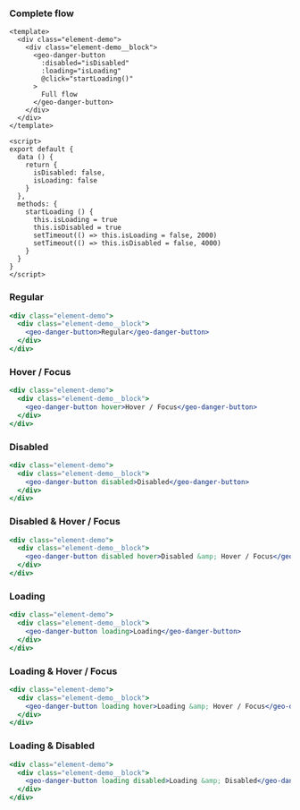 ### Complete flow

```vue live
<template>
  <div class="element-demo">
    <div class="element-demo__block">
      <geo-danger-button
        :disabled="isDisabled"
        :loading="isLoading"
        @click="startLoading()"
      >
        Full flow
      </geo-danger-button>
    </div>
  </div>
</template>

<script>
export default {
  data () {
    return {
      isDisabled: false,
      isLoading: false
    }
  },
  methods: {
    startLoading () {
      this.isLoading = true
      this.isDisabled = true
      setTimeout(() => this.isLoading = false, 2000)
      setTimeout(() => this.isDisabled = false, 4000)
    }
  }
}
</script>
```

### Regular

```jsx live
<div class="element-demo">
  <div class="element-demo__block">
    <geo-danger-button>Regular</geo-danger-button>
  </div>
</div>
```

### Hover / Focus

```jsx live
<div class="element-demo">
  <div class="element-demo__block">
    <geo-danger-button hover>Hover / Focus</geo-danger-button>
  </div>
</div>
```

### Disabled

```jsx live
<div class="element-demo">
  <div class="element-demo__block">
    <geo-danger-button disabled>Disabled</geo-danger-button>
  </div>
</div>
```

### Disabled & Hover / Focus

```jsx live
<div class="element-demo">
  <div class="element-demo__block">
    <geo-danger-button disabled hover>Disabled &amp; Hover / Focus</geo-danger-button>
  </div>
</div>
```

### Loading

```jsx live
<div class="element-demo">
  <div class="element-demo__block">
    <geo-danger-button loading>Loading</geo-danger-button>
  </div>
</div>
```

### Loading & Hover / Focus

```jsx live
<div class="element-demo">
  <div class="element-demo__block">
    <geo-danger-button loading hover>Loading &amp; Hover / Focus</geo-danger-button>
  </div>
</div>
```

### Loading & Disabled

```jsx live
<div class="element-demo">
  <div class="element-demo__block">
    <geo-danger-button loading disabled>Loading &amp; Disabled</geo-danger-button>
  </div>
</div>
```
